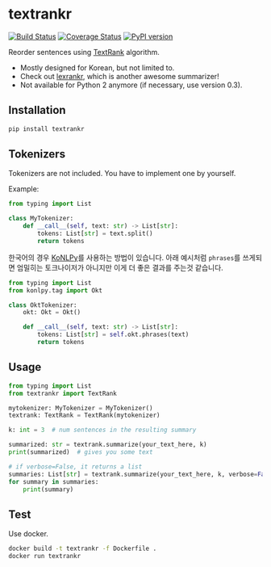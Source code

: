 # textrankr

[![Build Status](https://travis-ci.org/theeluwin/textrankr.svg?branch=main)](https://travis-ci.org/theeluwin/textrankr)
[![Coverage Status](https://coveralls.io/repos/github/theeluwin/textrankr/badge.svg?branch=main)](https://coveralls.io/github/theeluwin/textrankr?branch=main)
[![PyPI version](https://badge.fury.io/py/textrankr.svg)](https://badge.fury.io/py/textrankr)

Reorder sentences using [TextRank](http://digital.library.unt.edu/ark:/67531/metadc30962/) algorithm.

* Mostly designed for Korean, but not limited to.
* Check out [lexrankr](https://github.com/theeluwin/lexrankr), which is another awesome summarizer!
* Not available for Python 2 anymore (if necessary, use version 0.3).

## Installation

```bash
pip install textrankr
```

## Tokenizers

Tokenizers are not included. You have to implement one by yourself.

Example:

```python
from typing import List

class MyTokenizer:
    def __call__(self, text: str) -> List[str]:
        tokens: List[str] = text.split()
        return tokens
```

한국어의 경우 [KoNLPy](http://konlpy.org)를 사용하는 방법이 있습니다. 아래 예시처럼 `phrases`를 쓰게되면 엄밀히는 토크나이저가 아니지만 이게 더 좋은 결과를 주는것 같습니다.

```python
from typing import List
from konlpy.tag import Okt

class OktTokenizer:
    okt: Okt = Okt()

    def __call__(self, text: str) -> List[str]:
        tokens: List[str] = self.okt.phrases(text)
        return tokens
```

## Usage

```python
from typing import List
from textrankr import TextRank

mytokenizer: MyTokenizer = MyTokenizer()
textrank: TextRank = TextRank(mytokenizer)

k: int = 3  # num sentences in the resulting summary

summarized: str = textrank.summarize(your_text_here, k)
print(summarized)  # gives you some text

# if verbose=False, it returns a list
summaries: List[str] = textrank.summarize(your_text_here, k, verbose=False)
for summary in summaries:
    print(summary)
```

## Test

Use docker.

```bash
docker build -t textrankr -f Dockerfile .
docker run textrankr
```
